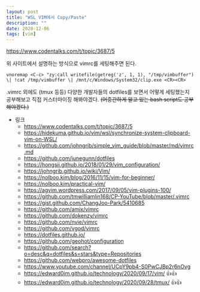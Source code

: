 ```yaml
---
layout: post
title: "WSL VIM에서 Copy/Paste"
description: ""
date: 2020-12-06
tags: [vim]
---
```


https://www.codentalks.com/t/topic/3687/5

위 사이트에서 설명하는 방식으로 vimrc를 세팅해주면 된다.

```vim
vnoremap <C-c> "zy:call writefile(getreg('z', 1, 1), "/tmp/vimbuffer") \| !cat /tmp/vimbuffer \| /mnt/c/Windows/System32/clip.exe <CR><CR>
```

.vimrc 외에도 (tmux 등등) 다양한 개발자들의 dotfiles를 보면서 어떻게 세팅했는지 공부해보고 직접 커스터마이징 해봐야겠다. ~~(어중간하게 알고 있는 bash script도 공부 해야겠다.)~~

* 링크
    * https://www.codentalks.com/t/topic/3687/5
    * https://hidekuma.github.io/vim/wsl/synchronize-system-clipboard-vim-on-WSL/
    * https://github.com/johngrib/simple_vim_guide/blob/master/md/vimrc.md
    * https://github.com/junegunn/dotfiles
    * https://hongsii.github.io/2018/01/29/vim_configuration/
    * https://johngrib.github.io/wiki/Vim/
    * https://nolboo.kim/blog/2016/11/15/vim-for-beginner/
    * https://nolboo.kim/practical-vim/
    * https://agvim.wordpress.com/2017/09/05/vim-plugins-100/
    * https://github.com/tmwilliamlin168/CP-YouTube/blob/master/.vimrc
    * https://gist.github.com/ChangJoo-Park/5410685
    * https://github.com/amix/vimrc
    * https://github.com/dokenzy/vimrc
    * https://github.com/nvie/vimrc
    * https://github.com/vgod/vimrc
    * https://dotfiles.github.io/
    * https://github.com/geohot/configuration
    * https://github.com/search?o=desc&q=dotfiles&s=stars&type=Repositories
    * https://github.com/webpro/awesome-dotfiles
    * https://www.youtube.com/channel/UCpY9pb4-S0PwCJBp2r6nOvg
    * https://edward0im.github.io/technology/2020/09/17/vim/ 👍👍
    * https://edward0im.github.io/technology/2020/09/28/tmux/ 👍👍